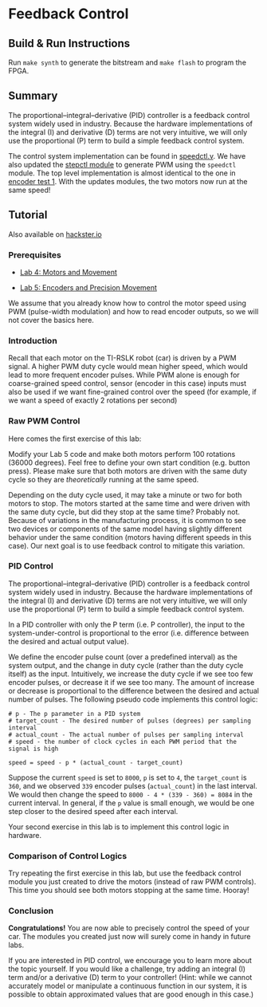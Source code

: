 # Feedback Control

## Build & Run Instructions

Run `make synth` to generate the bitstream and `make flash` to program the FPGA.

## Summary

The proportional–integral–derivative (PID) controller is a feedback control
system widely used in industry. Because the hardware implementations of the
integral (I) and derivative (D) terms are not very intuitive, we will only use
the proportional (P) term to build a simple feedback control system.

The control system implementation can be found in [speedctl.v](../common/speedctl.v).
We have also updated the [stepctl module](stepctl.v) to generate PWM using the
`speedctl` module. The top level implementation is almost identical to the one
in [encoder test 1](../encoder_test1). With the updates modules, the two
motors now run at the same speed!

## Tutorial

Also available on [hackster.io](https://www.hackster.io/jerryazr/lab-5-5-feedback-control-747153)

### Prerequisites

* [Lab 4: Motors and Movement](https://www.hackster.io/fpga-for-robotics-education/lab-4-motors-and-movement-5b9a55)

* [Lab 5: Encoders and Precision Movement](https://www.hackster.io/fpga-for-robotics-education/lab-5-encoders-and-precision-movement-b87cd3)

We assume that you already know how to control the motor speed using PWM
(pulse-width modulation) and how to read encoder outputs, so we will not cover
the basics here.

### Introduction

Recall that each motor on the TI-RSLK robot (car) is driven by a PWM signal.
A higher PWM duty cycle would mean higher speed, which would lead to more
frequent encoder pulses. While PWM alone is enough for coarse-grained speed
control, sensor (encoder in this case) inputs must also be used if we want
fine-grained control over the speed (for example, if we want a speed of
exactly 2 rotations per second)

### Raw PWM Control

Here comes the first exercise of this lab:

Modify your Lab 5 code and make both motors perform 100 rotations (36000
degrees). Feel free to define your own start condition (e.g. button press).
Please make sure that both motors are driven with the same duty cycle so
they are *theoretically* running at the same speed.

Depending on the duty cycle used, it may take a minute or two for both motors
to stop. The motors started at the same time and were driven with the same
duty cycle, but did they stop at the same time? Probably not. Because of
variations in the manufacturing process, it is common to see two devices or
components of the same model having slightly different behavior under the same
condition (motors having different speeds in this case). Our next goal is to
use feedback control to mitigate this variation.

### PID Control

The proportional–integral–derivative (PID) controller is a feedback control
system widely used in industry. Because the hardware implementations of the
integral (I) and derivative (D) terms are not very intuitive, we will only use
the proportional (P) term to build a simple feedback control system.

In a PID controller with only the P term (i.e. P controller), the input to the
system-under-control is proportional to the error (i.e. difference between the
desired and actual output value).

We define the encoder pulse count (over a predefined interval) as the system
output, and the change in duty cycle (rather than the duty cycle itself) as the
input. Intuitively, we increase the duty cycle if we see too few encoder pulses,
or decrease it if we see too many. The amount of increase or decrease is
proportional to the difference between the desired and actual number of pulses.
The following pseudo code implements this control logic:

```
# p - The p parameter in a PID system
# target_count - The desired number of pulses (degrees) per sampling interval
# actual_count - The actual number of pulses per sampling interval
# speed - the number of clock cycles in each PWM period that the signal is high

speed = speed - p * (actual_count - target_count)
```
Suppose the current `speed` is set to `8000`, `p` is set to `4`, the
`target_count` is `360`, and we observed `339` encoder pulses (`actual_count`)
in the last interval. We would then change the speed to
`8000 - 4 * (339 - 360) = 8084` in the current interval. In general, if the `p`
value is small enough, we would be one step closer to the desired speed after
each interval.

Your second exercise in this lab is to implement this control logic in hardware.

### Comparison of Control Logics

Try repeating the first exercise in this lab, but use the feedback control
module you just created to drive the motors (instead of raw PWM controls).
This time you should see both motors stopping at the same time. Hooray!

### Conclusion

**Congratulations!** You are now able to precisely control the speed of your
car. The modules you created just now will surely come in handy in future
labs.

If you are interested in PID control, we encourage you to learn more about the
topic yourself. If you would like a challenge, try adding an integral (I) term
and/or a derivative (D) term to your controller! (Hint: while we cannot
accurately model or manipulate a continuous function in our system,
it is possible to obtain approximated values that are good enough in this case.)
